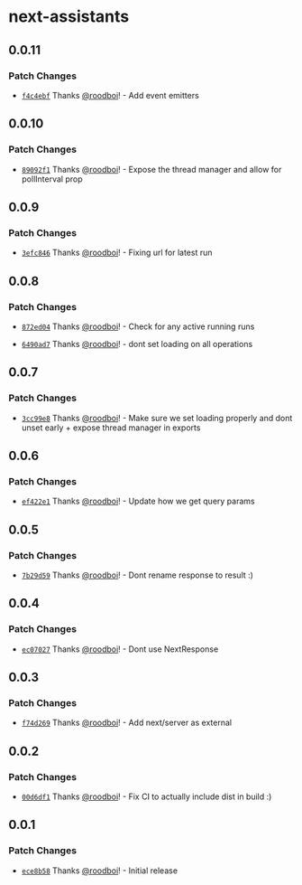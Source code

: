 # next-assistants

## 0.0.11

### Patch Changes

- [`f4c4ebf`](https://github.com/hack-dance/assistants/commit/f4c4ebf0f9d604f719cc82dd8c4243986a41a038) Thanks [@roodboi](https://github.com/roodboi)! - Add event emitters

## 0.0.10

### Patch Changes

- [`89092f1`](https://github.com/hack-dance/assistants/commit/89092f1fb74813463a05c8fd0f35ffa25a4d4861) Thanks [@roodboi](https://github.com/roodboi)! - Expose the thread manager and allow for pollInterval prop

## 0.0.9

### Patch Changes

- [`3efc846`](https://github.com/hack-dance/assistants/commit/3efc8465ef3468512a9669b14841101a21fe2817) Thanks [@roodboi](https://github.com/roodboi)! - Fixing url for latest run

## 0.0.8

### Patch Changes

- [`872ed04`](https://github.com/hack-dance/assistants/commit/872ed04c20244e8c9ab4ea6cb181236a698cd915) Thanks [@roodboi](https://github.com/roodboi)! - Check for any active running runs

- [`6490ad7`](https://github.com/hack-dance/assistants/commit/6490ad7c7b80cd11743e3f9a88e093e9243c9975) Thanks [@roodboi](https://github.com/roodboi)! - dont set loading on all operations

## 0.0.7

### Patch Changes

- [`3cc99e8`](https://github.com/hack-dance/assistants/commit/3cc99e86196a4aee071e549caa4c552e6eb3f060) Thanks [@roodboi](https://github.com/roodboi)! - Make sure we set loading properly and dont unset early + expose thread manager in exports

## 0.0.6

### Patch Changes

- [`ef422e1`](https://github.com/hack-dance/assistants/commit/ef422e1b68c8d5fa7349eaaa800877d305d4d089) Thanks [@roodboi](https://github.com/roodboi)! - Update how we get query params

## 0.0.5

### Patch Changes

- [`7b29d59`](https://github.com/hack-dance/assistants/commit/7b29d59bb8c4ce727b3256c96225bc08426fe038) Thanks [@roodboi](https://github.com/roodboi)! - Dont rename response to result :)

## 0.0.4

### Patch Changes

- [`ec07027`](https://github.com/hack-dance/assistants/commit/ec07027d7059590cf5cb1910abbcb41fd7a549d3) Thanks [@roodboi](https://github.com/roodboi)! - Dont use NextResponse

## 0.0.3

### Patch Changes

- [`f74d269`](https://github.com/hack-dance/assistants/commit/f74d2692ff2db0f327ca709f74e6b6b48f0b3b46) Thanks [@roodboi](https://github.com/roodboi)! - Add next/server as external

## 0.0.2

### Patch Changes

- [`00d6df1`](https://github.com/hack-dance/assistants/commit/00d6df1a7581e2c58de1904292c4afca6613068c) Thanks [@roodboi](https://github.com/roodboi)! - Fix CI to actually include dist in build :)

## 0.0.1

### Patch Changes

- [`ece8b58`](https://github.com/hack-dance/assistants/commit/ece8b5896c44d9213ccefe484d813a6be1baaedc) Thanks [@roodboi](https://github.com/roodboi)! - Initial release
